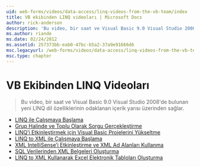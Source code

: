 ```yaml
---
uid: web-forms/videos/data-access/linq-videos-from-the-vb-team/index
title: VB ekibinden LINQ videoları | Microsoft Docs
author: rick-anderson
description: 'Bu video, bir saat ve Visual Basic 9.0 Visual Studio 2008''de bulunan yeni LINQ dil özelliklerinin odaklanan içerik yarısı üzerinden sağlar.'
ms.author: riande
ms.date: 02/24/2012
ms.assetid: 257373bb-eab0-47bc-b5a2-37a9e91666d6
msc.legacyurl: /web-forms/videos/data-access/linq-videos-from-the-vb-team
msc.type: chapter
---
```

<a name="linq-videos-from-the-vb-team"></a>VB Ekibinden LINQ Videoları
====================
> Bu video, bir saat ve Visual Basic 9.0 Visual Studio 2008'de bulunan yeni LINQ dil özelliklerinin odaklanan içerik yarısı üzerinden sağlar.


- [LINQ ile Çalışmaya Başlama](how-do-i-get-started-with-linq.md)
- [Grup Halinde ve Toplu Olarak Sorgu Gerçekleştirme](how-do-i-perform-group-and-aggregate-queries.md)
- [LINQ’i Etkinleştirmek için Visual Basic Projelerini Yükseltme](how-do-i-upgrade-visual-basic-projects-to-enable-linq.md)
- [LINQ to XML ile Çalışmaya Başlama](how-do-i-get-started-with-linq-to-xml.md)
- [XML IntelliSense’i Etkinleştirme ve XML Ad Alanları Kullanma](how-do-i-enable-xml-intellisense-and-use-xml-namespaces.md)
- [SQL Verilerinden XML Belgeleri Oluşturma](how-do-i-create-xml-documents-from-sql-data.md)
- [LINQ to XML Kullanarak Excel Elektronik Tabloları Oluşturma](how-do-i-create-excel-spreadsheets-using-linq-to-xml.md)
